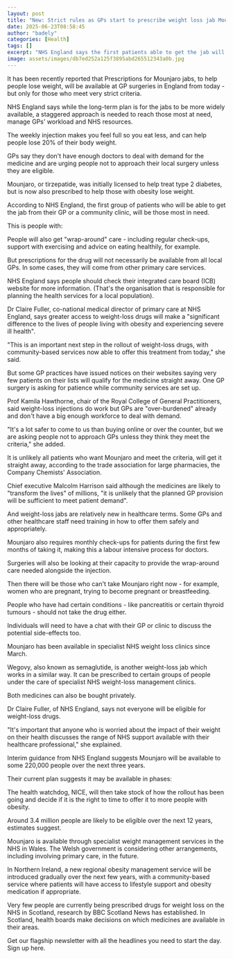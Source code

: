 ```yaml
---
layout: post
title: "New: Strict rules as GPs start to prescribe weight loss jab Mounjaro"
date: 2025-06-23T08:58:45
author: "badely"
categories: [Health]
tags: []
excerpt: "NHS England says the first patients able to get the jab will be those most in need."
image: assets/images/db7ed252a125f3895abd265512343a0b.jpg
---
```


It has been recently reported that Prescriptions for Mounjaro jabs, to help people lose weight, will be available at GP surgeries in England from today - but only for those who meet very strict criteria.

NHS England says while the long-term plan is for the jabs to be more widely available, a staggered approach is needed to reach those most at need, manage GPs' workload and NHS resources.

The weekly injection makes you feel full so you eat less, and can help people lose 20% of their body weight.

GPs say they don't have enough doctors to deal with demand for the medicine and are urging people not to approach their local surgery unless they are eligible.

Mounjaro, or tirzepatide, was initially licensed to help treat type 2 diabetes, but is now also prescribed to help those with obesity lose weight.  

According to NHS England, the first group of patients who will be able to get the jab from their GP or a community clinic, will be those most in need.

This is people with:

People will also get "wrap-around" care - including regular check-ups, support with exercising and advice on eating healthily, for example.

But prescriptions for the drug will not necessarily be available from all local GPs. In some cases, they will come from other primary care services.

NHS England says people should check their integrated care board (ICB) website for more information. (That's the organisation that is responsible for planning the health services for a local population). 

Dr Claire Fuller, co-national medical director of primary care at NHS England, says greater access to weight-loss drugs will make a "significant difference to the lives of people living with obesity and experiencing severe ill health". 

"This is an important next step in the rollout of weight-loss drugs, with community-based services now able to offer this treatment from today," she said. 

But some GP practices have issued notices on their websites saying very few patients on their lists will qualify for the medicine straight away. One GP surgery is asking for patience while community services are set up. 

Prof Kamila Hawthorne, chair of the Royal College of General Practitioners, said weight-loss injections do work but GPs are "over-burdened" already and don't have a big enough workforce to deal with demand.

"It's a lot safer to come to us than buying online or over the counter, but we are asking people not to approach GPs unless they think they meet the criteria," she added.

It is unlikely all patients who want Mounjaro and meet the criteria, will get it straight away, according to the trade association for large pharmacies, the Company Chemists' Association.

Chief executive Malcolm Harrison said although the medicines are likely to "transform the lives" of millions, "it is unlikely that the planned GP provision will be sufficient to meet patient demand".

And weight-loss jabs are relatively new in healthcare terms. Some GPs and other healthcare staff need training in how to offer them safely and appropriately. 

Mounjaro also requires monthly check-ups for patients during the first few months of taking it, making this a labour intensive process for doctors.

Surgeries will also be looking at their capacity to provide the wrap-around care needed alongside the injection. 

Then there will be those who can't take Mounjaro right now - for example, women who are pregnant, trying to become pregnant or breastfeeding. 

People who have had certain conditions - like pancreatitis or certain thyroid tumours - should not take the drug either. 

Individuals will need to have a chat with their GP or clinic to discuss the potential side-effects too. 

Mounjaro has been available in specialist NHS weight loss clinics since March.

Wegovy, also known as semaglutide, is another weight-loss jab which works in a similar way. It can be prescribed to certain groups of people under the care of specialist NHS weight-loss management clinics.

Both medicines can also be bought privately.

Dr Claire Fuller, of NHS England, says not everyone will be eligible for weight-loss drugs.

"It's important that anyone who is worried about the impact of their weight on their health discusses the range of NHS support available with their healthcare professional," she explained.

Interim guidance from NHS England suggests Mounjaro will be available to some 220,000 people over the next three years. 

Their current plan suggests it may be available in phases:

The health watchdog, NICE, will then take stock of how the rollout has been going and decide if it is the right to time to offer it to more people with obesity. 

Around 3.4 million people are likely to be eligible over the next 12 years, estimates suggest. 

Mounjaro is available through specialist weight management services in the NHS in Wales. The Welsh government is considering other arrangements, including involving primary care, in the future. 

In Northern Ireland, a new regional obesity management service will be introduced  gradually over the next few years, with a community-based service where patients will have access to lifestyle support and obesity medication if appropriate. 

Very few people are currently being prescribed drugs for weight loss on the NHS in Scotland, research by BBC Scotland News has established. In Scotland, health boards make decisions on which medicines are available in their areas. 

Get our flagship newsletter with all the headlines you need to start the day. Sign up here.

